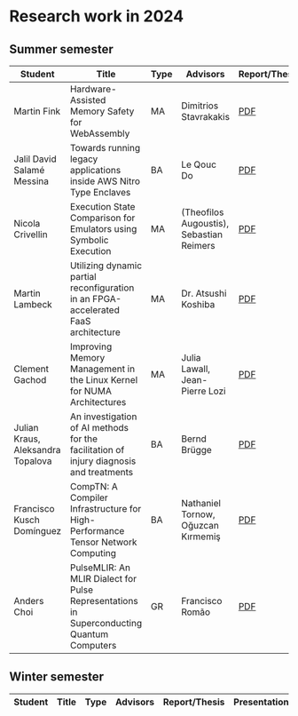 # Research work in 2024

## Summer semester

| Student     | Title                                           | Type | Advisors              | Report/Thesis                                             | Presentation                                               |
|-------------|-------------------------------------------------|------|-----------------------|-----------------------------------------------------------|------------------------------------------------------------|
| Martin Fink | Hardware-Assisted Memory Safety for WebAssembly | MA   | Dimitrios Stavrakakis | [PDF](summer/docs/msc_martin_fink_wasm_memory_safety.pdf) | [PDF](summer/talks/msc_martin_fink_wasm_memory_safety.pdf) |
| Jalil David Salamé Messina |Towards running legacy applications inside AWS Nitro Type Enclaves | BA   | Le Qouc Do | [PDF](summer/docs/bsc_salame_towards_running_legacy_applications_inside_aws_nitro_type_enclaves.pdf)                                    | [PDF](summer/talk/bsc_salame_towards_running_legacy_applications_inside_aws_nitro_type_enclaves.pdf) |
| Nicola Crivellin | Execution State Comparison for Emulators using Symbolic Execution | MA   | (Theofilos Augoustis), Sebastian Reimers | [PDF](summer/docs/msc_nicola_crivellin_execution_state_comparison_for_emulators.pdf) | [PDF](summer/talks/msc_nicola_crivellin_execution_state_comparison_for_emulators.pdf) |
| Martin Lambeck | Utilizing dynamic partial reconfiguration in an FPGA-accelerated FaaS architecture | MA | Dr. Atsushi Koshiba | [PDF](summer/docs/msc_lambeck_utilizing_dynamic_partial_reconfiguration_in_an_fpga-accelerated_faas_architecture.pdf) | [PDF](summer/talks/msc_lambeck_utilizing_dynamic_partial_reconfiguration_in_an_fpga-accelerated_faas_architecture.pdf) |
| Clement Gachod | Improving Memory Management in the Linux Kernel for NUMA Architectures | MA   | Julia Lawall, Jean-Pierre Lozi | [PDF](summer/docs/msc_clement_gachod_linux_kernel_memory_management_numa.pdf) | [PDF](summer/talks/msc_clement_gachod_linux_kernel_memory_management_numa.pdf) |
| Julian Kraus, Aleksandra Topalova | An investigation of AI methods for the facilitation of injury diagnosis and treatments | BA   | Bernd Brügge | [PDF](summer/docs/bsc_kraus_topalova_an_investigation_of_ai_methods_for_the_facilitation_of_injury_diagnosis_and_treatments.pdf) | [PDF](summer/talks/bsc_kraus_topalova_an_investigation_of_ai_methods_for_the_facilitation_of_injury_diagnosis_and_treatments.pdf) |
| Francisco Kusch Domínguez | CompTN: A Compiler Infrastructure for High-Performance Tensor Network Computing | BA | Nathaniel Tornow, Oğuzcan Kırmemiş | [PDF](summer/docs/bsc_kusch_comptn_a_compiler_infrastructure_for_high_performance_tensor_network_computing.pdf) | [PDF](summer/talks/bsc_kusch_comptn_a_compiler_infrastructure_for_high_performance_tensor_network_computing.pdf) |
| Anders Choi | PulseMLIR: An MLIR Dialect for Pulse Representations in Superconducting Quantum Computers | GR | Francisco Romão | [PDF](summer/docs/gr_anders_choi_pulsemlir_an_mlir_dialect_for_pulse_representations_in_superconducting_quantum_computers.pdf) | [PDF](summer/talks/gr_anders_choi_pulsemlir_an_mlir_dialect_for_pulse_representations_in_superconducting_quantum_computers.pdf) |


## Winter semester

| Student | Title | Type | Advisors | Report/Thesis | Presentation |
|---------|-------|------|----------|---------------|--------------|

